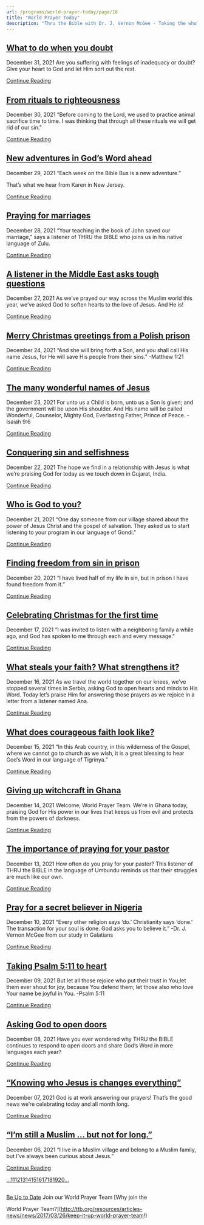 ```yaml
---
url: /programs/world-prayer-today/page/18
title: "World Prayer Today"
description: "Thru the Bible with Dr. J. Vernon McGee - Taking the whole Word to the whole world"
---
```







## [What to do when you doubt](../world-prayer-today/2021/12/31/what-to-do-when-you-doubt)


December 31, 2021
Are you suffering with feelings of inadequacy or doubt? Give your heart to God and let Him sort out the rest.


[Continue Reading](../world-prayer-today/2021/12/31/what-to-do-when-you-doubt)




## [From rituals to righteousness](../world-prayer-today/2021/12/30/from-rituals-to-righteousness)


December 30, 2021
“Before coming to the Lord, we used to practice animal sacrifice time to time. I was thinking that through all these rituals we will get rid of our sin."


[Continue Reading](../world-prayer-today/2021/12/30/from-rituals-to-righteousness)




## [New adventures in God’s Word ahead](../world-prayer-today/2021/12/29/new-adventures-in-god-s-word-ahead)


December 29, 2021
“Each week on the Bible Bus is a new adventure.”

That’s what we hear from Karen in New Jersey.


[Continue Reading](../world-prayer-today/2021/12/29/new-adventures-in-god-s-word-ahead)




## [Praying for marriages](../world-prayer-today/2021/12/28/praying-for-marriages)


December 28, 2021
“Your teaching in the book of John saved our marriage,” says a listener of THRU the BIBLE who joins us in his native language of Zulu.


[Continue Reading](../world-prayer-today/2021/12/28/praying-for-marriages)




## [A listener in the Middle East asks tough questions](../world-prayer-today/2021/12/27/a-listener-in-the-middle-east-asks-tough-questions)


December 27, 2021
As we’ve prayed our way across the Muslim world this year, we’ve asked God to soften hearts to the love of Jesus. And He is!


[Continue Reading](../world-prayer-today/2021/12/27/a-listener-in-the-middle-east-asks-tough-questions)




## [Merry Christmas greetings from a Polish prison](../world-prayer-today/2021/12/24/merry-christmas-greetings-from-a-polish-prison)


December 24, 2021
“And she will bring forth a Son, and you shall call His name Jesus, for He will save His people from their sins.” -Matthew 1:21


[Continue Reading](../world-prayer-today/2021/12/24/merry-christmas-greetings-from-a-polish-prison)




## [The many wonderful names of Jesus](../world-prayer-today/2021/12/23/the-many-wonderful-names-of-jesus)


December 23, 2021
For unto us a Child is born, unto us a Son is given; and the government will be upon His shoulder. And His name will be called Wonderful, Counselor, Mighty God, Everlasting Father, Prince of Peace. -Isaiah 9:6


[Continue Reading](../world-prayer-today/2021/12/23/the-many-wonderful-names-of-jesus)




## [Conquering sin and selfishness](../world-prayer-today/2021/12/22/conquering-sin-and-selfishness)


December 22, 2021
The hope we find in a relationship with Jesus is what we’re praising God for today as we touch down in Gujarat, India.


[Continue Reading](../world-prayer-today/2021/12/22/conquering-sin-and-selfishness)




## [Who is God to you?](../world-prayer-today/2021/12/21/who-is-god-to-you)


December 21, 2021
“One day someone from our village shared about the power of Jesus Christ and the gospel of salvation. They asked us to start listening to your program in our language of Gondi."


[Continue Reading](../world-prayer-today/2021/12/21/who-is-god-to-you)




## [Finding freedom from sin in prison](../world-prayer-today/2021/12/20/finding-freedom-from-sin-in-prison)


December 20, 2021
“I have lived half of my life in sin, but in prison I have found freedom from it.”


[Continue Reading](../world-prayer-today/2021/12/20/finding-freedom-from-sin-in-prison)




## [Celebrating Christmas for the first time](../world-prayer-today/2021/12/17/celebrating-christmas-for-the-first-time)


December 17, 2021
“I was invited to listen with a neighboring family a while ago, and God has spoken to me through each and every message."


[Continue Reading](../world-prayer-today/2021/12/17/celebrating-christmas-for-the-first-time)




## [What steals your faith? What strengthens it?](../world-prayer-today/2021/12/16/what-steals-your-faith-what-strengthens-it)


December 16, 2021
As we travel the world together on our knees, we’ve stopped several times in Serbia, asking God to open hearts and minds to His Word. Today let’s praise Him for answering those prayers as we rejoice in a letter from a listener named Ana.


[Continue Reading](../world-prayer-today/2021/12/16/what-steals-your-faith-what-strengthens-it)




## [What does courageous faith look like?](../world-prayer-today/2021/12/15/what-does-courageous-faith-look-like)


December 15, 2021
“In this Arab country, in this wilderness of the Gospel, where we cannot go to church as we wish, it is a great blessing to hear God’s Word in our language of Tigrinya.”


[Continue Reading](../world-prayer-today/2021/12/15/what-does-courageous-faith-look-like)




## [Giving up witchcraft in Ghana](../world-prayer-today/2021/12/14/giving-up-witchcraft-in-ghana)


December 14, 2021
Welcome, World Prayer Team. We’re in Ghana today, praising God for His power in our lives that keeps us from evil and protects from the powers of darkness.


[Continue Reading](../world-prayer-today/2021/12/14/giving-up-witchcraft-in-ghana)




## [The importance of praying for your pastor](../world-prayer-today/2021/12/13/the-importance-of-praying-for-your-pastor)


December 13, 2021
How often do you pray for your pastor? This listener of THRU the BIBLE in the language of Umbundu reminds us that their struggles are much like our own.


[Continue Reading](../world-prayer-today/2021/12/13/the-importance-of-praying-for-your-pastor)




## [Pray for a secret believer in Nigeria](../world-prayer-today/2021/12/10/pray-for-a-secret-believer-in-nigeria)


December 10, 2021
“Every other religion says ‘do.’ Christianity says ‘done.’ The transaction for your soul is done. God asks you to believe it.” -Dr. J. Vernon McGee from our study in Galatians


[Continue Reading](../world-prayer-today/2021/12/10/pray-for-a-secret-believer-in-nigeria)




## [Taking Psalm 5:11 to heart](../world-prayer-today/2021/12/09/taking-psalm-5-11-to-heart)


December 09, 2021
But let all those rejoice who put their trust in You;let them ever shout for joy, because You defend them; let those also who love Your name be joyful in You. -Psalm 5:11


[Continue Reading](../world-prayer-today/2021/12/09/taking-psalm-5-11-to-heart)




## [Asking God to open doors](../world-prayer-today/2021/12/08/asking-god-to-open-doors)


December 08, 2021
Have you ever wondered why THRU the BIBLE continues to respond to open doors and share God’s Word in more languages each year?


[Continue Reading](../world-prayer-today/2021/12/08/asking-god-to-open-doors)




## [“Knowing who Jesus is changes everything”](../world-prayer-today/2021/12/07/knowing-who-jesus-is-changes-everything)


December 07, 2021
God is at work answering our prayers! That’s the good news we’re celebrating today and all month long.


[Continue Reading](../world-prayer-today/2021/12/07/knowing-who-jesus-is-changes-everything)




## [“I’m still a Muslim … but not for long.”](../world-prayer-today/2021/12/06/i-m-still-a-muslim-but-not-for-long)


December 06, 2021
“I live in a Muslim village and belong to a Muslim family, but I’ve always been curious about Jesus.”


[Continue Reading](../world-prayer-today/2021/12/06/i-m-still-a-muslim-but-not-for-long)





[...](https://ttb.org/programs/world-prayer-today/page/10)[11](https://ttb.org/programs/world-prayer-today/page/11)[12](https://ttb.org/programs/world-prayer-today/page/12)[13](https://ttb.org/programs/world-prayer-today/page/13)[14](https://ttb.org/programs/world-prayer-today/page/14)[15](https://ttb.org/programs/world-prayer-today/page/15)[16](https://ttb.org/programs/world-prayer-today/page/16)[17](https://ttb.org/programs/world-prayer-today/page/17)[18](https://ttb.org/programs/world-prayer-today/page/18)[19](https://ttb.org/programs/world-prayer-today/page/19)[20](https://ttb.org/programs/world-prayer-today/page/20)[...](https://ttb.org/programs/world-prayer-today/page/21)





## 




[Be Up to Date](http://feeds.feedburner.com/WorldPrayerToday "World Prayer Today RSS Feed")
Join our World Prayer Team
[Why join the  

World Prayer Team?](http://ttb.org/resources/articles-news/news/2017/03/26/keep-it-up-world-prayer-team!)




